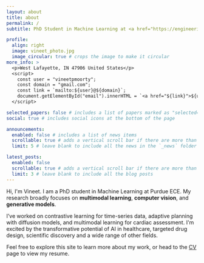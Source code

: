 ```yaml
---
layout: about
title: about
permalink: /
subtitle: PhD Student in Machine Learning at <a href="https://engineering.purdue.edu/ECE">Purdue ECE</a>

profile:
  align: right
  image: vineet_photo.jpg
  image_circular: true # crops the image to make it circular
more_info: >
  <p>West Lafayette, IN 47906 United States</p>
  <script>
    const user = "vineetpmoorty";
    const domain = "gmail.com";
    const link = `mailto:${user}@${domain}`;
    document.getElementById("email").innerHTML = `<a href="${link}">${user}@${domain}</a>`;
  </script>

selected_papers: false # includes a list of papers marked as "selected={true}"
social: true # includes social icons at the bottom of the page

announcements:
  enabled: false # includes a list of news items
  scrollable: true # adds a vertical scroll bar if there are more than 3 news items
  limit: 5 # leave blank to include all the news in the `_news` folder

latest_posts:
  enabled: false
  scrollable: true # adds a vertical scroll bar if there are more than 3 new posts items
  limit: 3 # leave blank to include all the blog posts
---
```


Hi, I'm Vineet. I am a PhD student in Machine Learning at Purdue ECE. My research broadly focuses on **multimodal learning**, **computer vision**, and **generative models**.

I’ve worked on contrastive learning for time-series data, adaptive planning with diffusion models, and multimodal learning for cardiac assessment. I'm excited by the transformative potential of AI in healthcare, targeted drug design, scientific discovery and a wide range of other fields.

Feel free to explore this site to learn more about my work, or head to the <a href="/cv/">CV</a> page to view my resume.